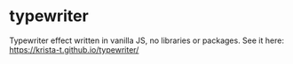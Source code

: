 # typewriter

Typewriter effect written in vanilla JS, no libraries or packages. See it here: https://krista-t.github.io/typewriter/

